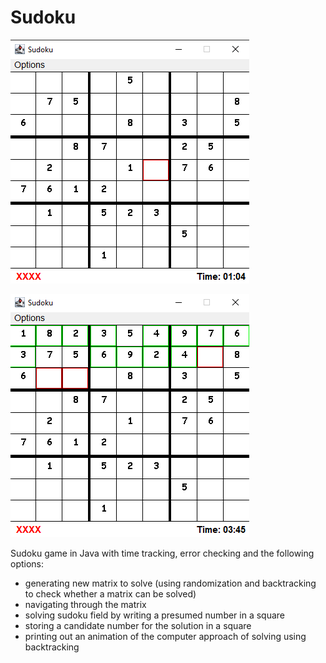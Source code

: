 # Sudoku
![](src/sudoku/preview1.png)

![](src/sudoku/preview2.png)

Sudoku game in Java with time tracking, error checking and the following options:
- generating new matrix to solve (using randomization and backtracking to check whether a matrix can be solved)
- navigating through the matrix
- solving sudoku field by writing a presumed number in a square
- storing a candidate number for the solution in a square
- printing out an animation of the computer approach of solving using backtracking
